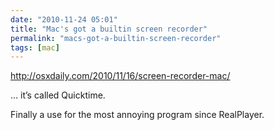 ```yaml
---
date: "2010-11-24 05:01"
title: "Mac's got a builtin screen recorder"
permalink: "macs-got-a-builtin-screen-recorder"
tags: [mac]
---
```


http://osxdaily.com/2010/11/16/screen-recorder-mac/

… it’s called Quicktime.

Finally a use for the most annoying program since RealPlayer.
